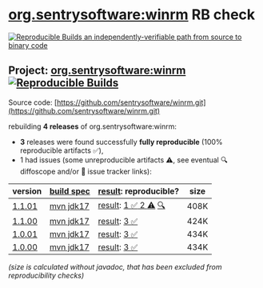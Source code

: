 [org.sentrysoftware:winrm](https://central.sonatype.com/artifact/org.sentrysoftware/winrm/versions) RB check
=======

[![Reproducible Builds](https://reproducible-builds.org/images/logos/rb.svg) an independently-verifiable path from source to binary code](https://reproducible-builds.org/)

## Project: [org.sentrysoftware:winrm](https://central.sonatype.com/artifact/org.sentrysoftware/winrm/versions) [![Reproducible Builds](https://img.shields.io/endpoint?url=https://raw.githubusercontent.com/jvm-repo-rebuild/reproducible-central/master/content/org/sentrysoftware/winrm//badge.json)](https://github.com/jvm-repo-rebuild/reproducible-central/blob/master/content/org/sentrysoftware/winrm//README.md)

Source code: [https://github.com/sentrysoftware/winrm.git](https://github.com/sentrysoftware/winrm.git)

rebuilding **4 releases** of org.sentrysoftware:winrm:
- **3** releases were found successfully **fully reproducible** (100% reproducible artifacts :white_check_mark:),
- 1 had issues (some unreproducible artifacts :warning:, see eventual :mag: diffoscope and/or :memo: issue tracker links):

| version | [build spec](/BUILDSPEC.md) | [result](https://reproducible-builds.org/docs/jvm/): reproducible? | size |
| -- | --------- | ------ | -- |
| [1.1.01](https://central.sonatype.com/artifact/org.sentrysoftware/winrm/1.1.01/pom) | [mvn jdk17](winrm-1.1.01.buildspec) | [result](winrm-1.1.01.buildinfo): [1 :white_check_mark:  2 :warning:](winrm-1.1.01.buildcompare) [:mag:](winrm-1.1.01.diffoscope) | 408K |
| [1.1.00](https://central.sonatype.com/artifact/org.sentrysoftware/winrm/1.1.00/pom) | [mvn jdk17](winrm-1.1.00.buildspec) | [result](winrm-1.1.00.buildinfo): [3 :white_check_mark: ](winrm-1.1.00.buildcompare) | 424K |
| [1.0.01](https://central.sonatype.com/artifact/org.sentrysoftware/winrm/1.0.01/pom) | [mvn jdk17](winrm-1.0.01.buildspec) | [result](winrm-1.0.01.buildinfo): [3 :white_check_mark: ](winrm-1.0.01.buildcompare) | 434K |
| [1.0.00](https://central.sonatype.com/artifact/org.sentrysoftware/winrm/1.0.00/pom) | [mvn jdk17](winrm-1.0.00.buildspec) | [result](winrm-1.0.00.buildinfo): [3 :white_check_mark: ](winrm-1.0.00.buildcompare) | 434K |

<i>(size is calculated without javadoc, that has been excluded from reproducibility checks)</i>
